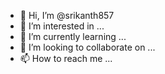 - 👋 Hi, I’m @srikanth857
- 👀 I’m interested in ...
- 🌱 I’m currently learning ...
- 💞️ I’m looking to collaborate on ...
- 📫 How to reach me ...

<!---
srikanth857/srikanth857 is a ✨ special ✨ repository because its `README.md` (this file) appears on your GitHub profile.
You can click the Preview link to take a look at your changes.
hi im doing some changes thanks
--->
